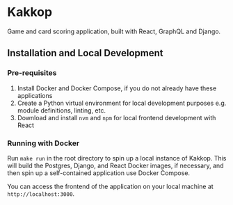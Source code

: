# Kakkop

Game and card scoring application, built with React, GraphQL and Django.

## Installation and Local Development

### Pre-requisites

1. Install Docker and Docker Compose, if you do not already have these applications
2. Create a Python virtual environment for local development purposes e.g. module definitions, linting, etc.
3. Download and install `nvm` and `npm` for local frontend development with React

### Running with Docker

Run `make run` in the root directory to spin up a local instance of Kakkop. This will build the Postgres, Django, and React Docker images, if necessary, and then spin up a self-contained application use Docker Compose.

You can access the frontend of the application on your local machine at `http://localhost:3000`.
